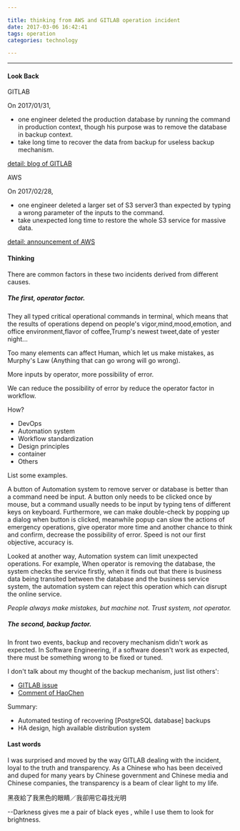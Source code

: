 ```yaml
---

title: thinking from AWS and GITLAB operation incident
date: 2017-03-06 16:42:41
tags: operation
categories: technology

---
```




------

#### Look Back

GITLAB

On 2017/01/31, 

- one engineer deleted the production database by running the command in production context, though his purpose was to remove the database in backup context.
- take long time to recover the data from backup for useless backup mechanism.

[detail: blog of GITLAB](https://about.gitlab.com/2017/02/01/gitlab-dot-com-database-incident/)

AWS

On 2017/02/28, 

- one engineer deleted a larger set of S3 server3 than expected by typing a wrong parameter of the inputs to the command. 
- take unexpected long time to restore the whole S3 service for massive data.

[detail: announcement of AWS](https://aws.amazon.com/cn/message/41926/)



#### Thinking

There are common factors in these two incidents derived from different causes.

##### The first, operator factor.

They all typed critical operational commands in terminal, which means that the results of operations depend on people's vigor,mind,mood,emotion, and office environment,flavor of coffee,Trump's newest tweet,date of yester night...

Too many elements can affect Human, which let us make mistakes, as Murphy's Law (Anything that can go wrong will go wrong).

More inputs by operator, more possibility of error.

We can reduce the possibility of error by reduce the operator factor in workflow.

How?

* DevOps
* Automation system
* Workflow standardization
* Design principles
* container
* Others



List some examples. 

A button of Automation system to remove server or database is better than a command need be input. A button only needs to be clicked once by mouse, but a command usually needs to be input by typing tens of different keys on keyboard. Furthermore, we can make double-check by popping up a dialog when button is clicked, meanwhile popup can slow the actions of emergency operations, give operator more time and another chance to think and confirm, decrease the possibility of error. Speed is not our first objective, accuracy is. 

Looked at another way, Automation system can limit unexpected operations. For example, When operator is removing the database, the system checks the service firstly, when it finds out that there is business data being transited between the database and the business service system, the automation system can reject this operation which can disrupt the online service.

_People always make mistakes, but machine not. Trust system, not operator._

##### The second, backup factor.

In front two events, backup and recovery mechanism didn't work as expected. In Software Engineering, if a software doesn't work as expected, there must be something wrong to be fixed or tuned.

I don't talk about my thought of the backup mechanism, just list others':

* [GITLAB issue](https://gitlab.com/gitlab-com/infrastructure/issues/1102)
* [Comment of HaoChen](https://gitlab.com/gitlab-com/www-gitlab-com/issues/1108)

Summary:

- Automated testing of recovering [PostgreSQL database] backups
- HA design, high available distribution system



#### Last words

I was surprised and moved by the way GITLAB dealing with the incident, loyal to the truth and transparency. As a Chinese who has been deceived and duped for many years by Chinese government and Chinese media and Chinese companies, the transparency is a beam of clear light to my life.



黑夜給了我黑色的眼睛／我卻用它尋找光明

--Darkness gives me a pair of black eyes , while I use them to look for brightness.